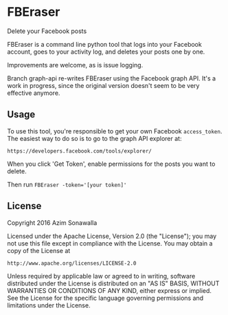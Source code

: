 # FBEraser
Delete your Facebook posts

FBEraser is a command line python tool that logs into your Facebook account, goes to your activity log, and deletes your posts one by one.

Improvements are welcome, as is issue logging.

Branch graph-api re-writes FBEraser using the Facebook graph API. It's a work in progress, since the original version doesn't seem to be very effective anymore.

## Usage
To use this tool, you're responsible to get your own Facebook `access_token`.  The easiest way to do so is to go to the graph API explorer at:

`https://developers.facebook.com/tools/explorer/`

When you click 'Get Token', enable permissions for the posts you want to delete.

Then run `FBEraser -token='[your token]'`

## License
Copyright 2016 Azim Sonawalla

Licensed under the Apache License, Version 2.0 (the "License");
you may not use this file except in compliance with the License.
You may obtain a copy of the License at

    http://www.apache.org/licenses/LICENSE-2.0

Unless required by applicable law or agreed to in writing, software
distributed under the License is distributed on an "AS IS" BASIS,
WITHOUT WARRANTIES OR CONDITIONS OF ANY KIND, either express or implied.
See the License for the specific language governing permissions and
limitations under the License.
